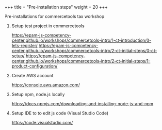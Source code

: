 +++
title = "Pre-installation steps"
weight = 20
+++

Pre-installations for commercetools tax workshop
1. Setup test project in commercetools

    https://epam-js-competency-center.github.io/workshops/commercetools-intro/1-ct-introduction/0-lets-register/
    https://epam-js-competency-center.github.io/workshops/commercetools-intro/2-ct-initial-steps/0-ct-setup/
    https://epam-js-competency-center.github.io/workshops/commercetools-intro/2-ct-initial-steps/1-product-configuration/
2. Create AWS account

    https://console.aws.amazon.com/
3. Setup npm, node.js locally

    https://docs.npmjs.com/downloading-and-installing-node-js-and-npm
4. Setup IDE to to edit js code (Visual Studio Code) 

    https://code.visualstudio.com/
